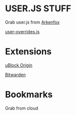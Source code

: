 # USER.JS STUFF

Grab user.js from [Arkenfox](https://github.com/arkenfox/user.js/blob/master/user.js)

[user-overrides.js](https://github.com/Twig6943/dotfiles/blob/main/firefox/user-overrides.js)

# Extensions

[uBlock Origin](https://addons.mozilla.org/en-US/firefox/addon/ublock-origin/)

[Bitwarden](https://addons.mozilla.org/en-US/firefox/addon/bitwarden-password-manager/)

# Bookmarks

Grab from cloud
